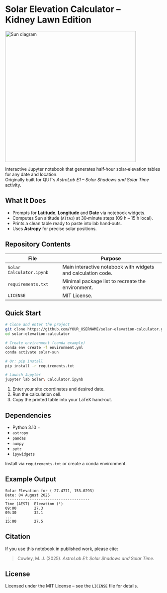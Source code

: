 # Solar Elevation Calculator – Kidney Lawn Edition

<img src="https://mjcowley.github.io/images/qarg_bw.png" alt="Sun diagram" width="420"/>

Interactive Jupyter notebook that generates half‑hour solar‑elevation tables for any date and location.  
Originally built for QUT’s *AstroLab E1 – Solar Shadows and Solar Time* activity.

## What It Does

* Prompts for **Latitude**, **Longitude** and **Date** via notebook widgets.  
* Computes Sun altitude (`AltAz`) at 30‑minute steps (09 h – 15 h local).  
* Prints a clean table ready to paste into lab hand‑outs.  
* Uses **Astropy** for precise solar positions.

## Repository Contents

| File | Purpose |
|------|---------|
| `Solar Calculator.ipynb` | Main interactive notebook with widgets and calculation code. |
| `requirements.txt` | Minimal package list to recreate the environment. |
| `LICENSE` | MIT License. |

## Quick Start

```bash
# Clone and enter the project
git clone https://github.com/YOUR_USERNAME/solar-elevation-calculator.git
cd solar-elevation-calculator

# Create environment (conda example)
conda env create -f environment.yml
conda activate solar-sun

# Or: pip install
pip install -r requirements.txt

# Launch Jupyter
jupyter lab Solar\ Calculator.ipynb
```

1. Enter your site coordinates and desired date.  
2. Run the calculation cell.  
3. Copy the printed table into your LaTeX hand‑out.

## Dependencies

* Python 3.10 +
* `astropy`
* `pandas`
* `numpy`
* `pytz`
* `ipywidgets`

Install via `requirements.txt` or create a conda environment.

## Example Output

```
Solar Elevation for (‑27.4771, 153.0293)
Date: 04 August 2025
--------------------------------------
Time (AEST)  Elevation (°)
09:00        27.3
09:30        32.1
...
15:00        27.5
```

## Citation

If you use this notebook in published work, please cite:

> Cowley, M. J. (2025). *AstroLab E1: Solar Shadows and Solar Time*.

## License

Licensed under the MIT License – see the `LICENSE` file for details.

